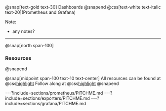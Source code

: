 @snap[text-gold text-30]
Dashboards
@snapend
@css[text-white text-italic text-20](Prometheus and Grafana)

Note:   
- any notes?

---
@snap[north span-100]
### Resources
@snapend

@snap[midpoint span-100 text-10 text-center]
All resources can be found at @css[highlight](S:\Development\DashboardResources)
Follow along at @css[highlight](https://gitpitch.com/AdamSmith89/<wbr>GrafanaPrometheus-Workshop)
@snapend

---?include=sections/prometheus/PITCHME.md
---?include=sections/exporters/PITCHME.md
---?include=sections/grafana/PITCHME.md